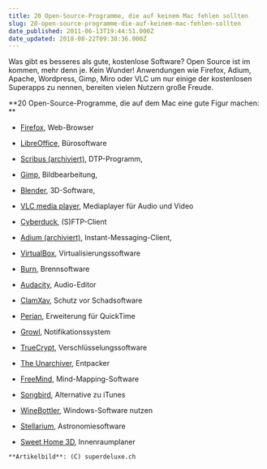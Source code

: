 ```yaml
---
title: 20 Open-Source-Programme, die auf keinem Mac fehlen sollten
slug: 20-open-source-programme-die-auf-keinem-mac-fehlen-sollten
date_published: 2011-06-13T19:44:51.000Z
date_updated: 2018-08-22T09:38:36.000Z
---
```


Was gibt es besseres als gute, kostenlose Software? Open Source ist im kommen, mehr denn je. Kein Wunder! Anwendungen wie Firefox, Adium, Apache, Wordpress, Gimp, Miro oder VLC um nur einige der kostenlosen Superapps zu nennen, bereiten vielen Nutzern große Freude.

**20 Open-Source-Programme, die auf dem Mac eine gute Figur machen:
**

- [Firefox](http://www.mozilla.com/de/firefox/), Web-Browser
- [LibreOffice](http://de.libreoffice.org/), Bürosoftware
- [Scribus (archiviert)](http://web.archive.org/web/20110614210302/http://www.scribus.net/canvas/Scribus), DTP-Programm,
- [Gimp](http://www.gimp.org/), Bildbearbeitung,
- [Blender](http://www.blender.org/), 3D-Software,

- [VLC media player](http://www.videolan.org/vlc/), Mediaplayer für Audio und Video
- [Cyberduck](http://cyberduck.ch/), (S)FTP-Client
- [Adium (archiviert)](http://web.archive.org/web/20100615012637/http://www.adium.im:80/), Instant-Messaging-Client,
- [VirtualBox](http://www.virtualbox.org/), Virtualisierungssoftware
- [Burn](http://burn-osx.sourceforge.net/Pages/English/home.html), Brennsoftware

- [Audacity](http://audacity.sourceforge.net/), Audio-Editor
- [ClamXav](http://www.clamxav.com/), Schutz vor Schadsoftware
- [Perian](http://www.perian.org/), Erweiterung für QuickTime
- [Growl](http://growl.info/), Notifikationssystem
- [TrueCrypt](http://www.truecrypt.org/), Verschlüsselungssoftware
- [The Unarchiver](http://wakaba.c3.cx/s/apps/unarchiver.html), Entpacker

- [FreeMind](http://freemind.sourceforge.net/wiki/index.php/Main_Page), Mind-Mapping-Software
- [Songbird](http://getsongbird.com/), Alternative zu iTunes
- [WineBottler](http://winebottler.kronenberg.org/), Windows-Software nutzen
- [Stellarium](http://www.stellarium.org/), Astronomiesoftware
- [Sweet Home 3D](http://sweethome3d.sourceforge.net/de/), Innenraumplaner

`**Artikelbild**: (C) superdeluxe.ch`
